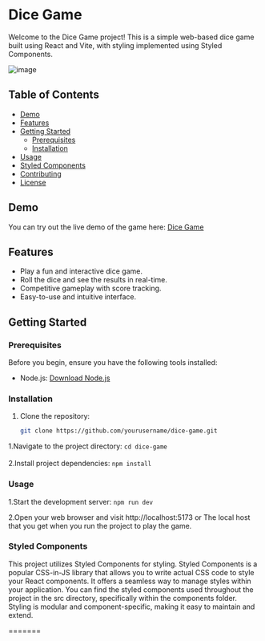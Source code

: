 
# Dice Game

Welcome to the Dice Game project! This is a simple web-based dice game built using React and Vite, with styling implemented using Styled Components.

![image](https://github.com/Samiuddinkhan07/dice-game/assets/104217177/c330aa95-82a5-4491-a93c-25686c3d3a25)


## Table of Contents

- [Demo](#demo)
- [Features](#features)
- [Getting Started](#getting-started)
  - [Prerequisites](#prerequisites)
  - [Installation](#installation)
- [Usage](#usage)
- [Styled Components](#styled-components)
- [Contributing](#contributing)
- [License](#license)

## Demo

You can try out the live demo of the game here: <a href="https://samiuddinkhan07.netlify.app/" target="_blank">Dice Game</a>

## Features

- Play a fun and interactive dice game.
- Roll the dice and see the results in real-time.
- Competitive gameplay with score tracking.
- Easy-to-use and intuitive interface.

## Getting Started

### Prerequisites

Before you begin, ensure you have the following tools installed:

- Node.js: [Download Node.js](https://nodejs.org/)

### Installation

1. Clone the repository:

   ```sh
   git clone https://github.com/yourusername/dice-game.git
   
  1.Navigate to the project directory:
   ``` cd dice-game ``` </br></br>
  2.Install project dependencies:
  ``` npm install ```

### Usage

1.Start the development server:
  ``` npm run dev ```

2.Open your web browser and visit http://localhost:5173 or The local host that you get when you run the project to play the game.

### Styled Components

<p>This project utilizes Styled Components for styling. Styled Components is a popular CSS-in-JS library that allows you to write actual CSS code to style your React components. It offers a seamless way to manage styles within your application.
You can find the styled components used throughout the project in the src directory, specifically within the components folder. Styling is modular and component-specific, making it easy to maintain and extend.</p>
=======

